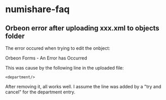 # numishare-faq

## Orbeon error after uploading xxx.xml to objects folder
The error occured when trying to edit the onbject:

   Orbeon Forms - An Error has Occurred

This was cause by the following line in the uploaded file:

    <department/>
    
After removing it, all works well. I assume the line was added by a "try and cancel" for the department entry.

